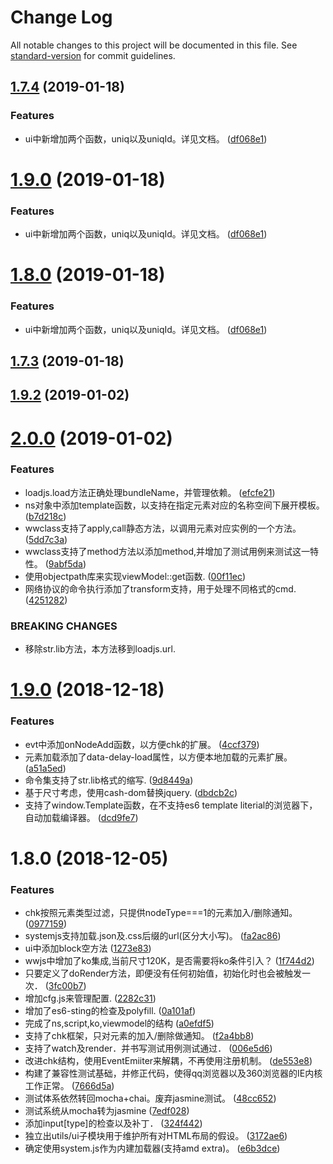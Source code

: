 # Change Log

All notable changes to this project will be documented in this file. See [standard-version](https://github.com/conventional-changelog/standard-version) for commit guidelines.

<a name="1.7.4"></a>
## [1.7.4](https://gitlab.wware.org/lizhutang/wwjs/compare/v1.7.3...v1.7.4) (2019-01-18)


### Features

* ui中新增加两个函数，uniq以及uniqId。详见文档。 ([df068e1](https://gitlab.wware.org/lizhutang/wwjs/commit/df068e1))



<a name="1.9.0"></a>
# [1.9.0](https://gitlab.wware.org/lizhutang/wwjs/compare/v1.7.3...v1.9.0) (2019-01-18)


### Features

* ui中新增加两个函数，uniq以及uniqId。详见文档。 ([df068e1](https://gitlab.wware.org/lizhutang/wwjs/commit/df068e1))



<a name="1.8.0"></a>
# [1.8.0](https://gitlab.wware.org/lizhutang/wwjs/compare/v1.7.3...v1.8.0) (2019-01-18)


### Features

* ui中新增加两个函数，uniq以及uniqId。详见文档。 ([df068e1](https://gitlab.wware.org/lizhutang/wwjs/commit/df068e1))



<a name="1.7.3"></a>
## [1.7.3](https://gitlab.wware.org/lizhutang/wwjs/compare/v1.9.2...v1.7.3) (2019-01-18)



<a name="1.9.2"></a>
## [1.9.2](https://gitlab.wware.org/lizhutang/wwjs/compare/v2.0.0...v1.9.2) (2019-01-02)



<a name="2.0.0"></a>
# [2.0.0](https://gitlab.wware.org/lizhutang/wwjs/compare/v1.9.0...v2.0.0) (2019-01-02)


### Features

* loadjs.load方法正确处理bundleName，并管理依赖。 ([efcfe21](https://gitlab.wware.org/lizhutang/wwjs/commit/efcfe21))
* ns对象中添加template函数，以支持在指定元素对应的名称空间下展开模板。 ([b7d218c](https://gitlab.wware.org/lizhutang/wwjs/commit/b7d218c))
* wwclass支持了apply,call静态方法，以调用元素对应实例的一个方法。 ([5dd7c3a](https://gitlab.wware.org/lizhutang/wwjs/commit/5dd7c3a))
* wwclass支持了method方法以添加method,并增加了测试用例来测试这一特性。 ([9abf5da](https://gitlab.wware.org/lizhutang/wwjs/commit/9abf5da))
* 使用objectpath库来实现viewModel::get函数. ([00f11ec](https://gitlab.wware.org/lizhutang/wwjs/commit/00f11ec))
* 网络协议的命令执行添加了transform支持，用于处理不同格式的cmd. ([4251282](https://gitlab.wware.org/lizhutang/wwjs/commit/4251282))


### BREAKING CHANGES

* 移除str.lib方法，本方法移到loadjs.url.



<a name="1.9.0"></a>
# [1.9.0](http://wwjs@scm.spolo.org:/home/source/wwjs/wware/compare/v1.8.0...v1.9.0) (2018-12-18)


### Features

* evt中添加onNodeAdd函数，以方便chk的扩展。 ([4ccf379](http://wwjs@scm.spolo.org:/home/source/wwjs/wware/commits/4ccf379))
* 元素加载添加了data-delay-load属性，以方便本地加载的元素扩展。 ([a51a5ed](http://wwjs@scm.spolo.org:/home/source/wwjs/wware/commits/a51a5ed))
* 命令集支持了str.lib格式的缩写. ([9d8449a](http://wwjs@scm.spolo.org:/home/source/wwjs/wware/commits/9d8449a))
* 基于尺寸考虑，使用cash-dom替换jquery. ([dbdcb2c](http://wwjs@scm.spolo.org:/home/source/wwjs/wware/commits/dbdcb2c))
* 支持了window.Template函数，在不支持es6 template literial的浏览器下，自动加载编译器。 ([dcd9fe7](http://wwjs@scm.spolo.org:/home/source/wwjs/wware/commits/dcd9fe7))



<a name="1.8.0"></a>
# 1.8.0 (2018-12-05)


### Features

* chk按照元素类型过滤，只提供nodeType===1的元素加入/删除通知。 ([0977159](http://wwjs@scm.spolo.org:/home/source/wwjs/wware/commits/0977159))
* systemjs支持加载.json及.css后缀的url(区分大小写)。 ([fa2ac86](http://wwjs@scm.spolo.org:/home/source/wwjs/wware/commits/fa2ac86))
* ui中添加block空方法 ([1273e83](http://wwjs@scm.spolo.org:/home/source/wwjs/wware/commits/1273e83))
* wwjs中增加了ko集成,当前尺寸120K，是否需要将ko条件引入？ ([1f744d2](http://wwjs@scm.spolo.org:/home/source/wwjs/wware/commits/1f744d2))
* 只要定义了doRender方法，即便没有任何初始值，初始化时也会被触发一次． ([3fc00b7](http://wwjs@scm.spolo.org:/home/source/wwjs/wware/commits/3fc00b7))
* 增加cfg.js来管理配置. ([2282c31](http://wwjs@scm.spolo.org:/home/source/wwjs/wware/commits/2282c31))
* 增加了es6-sting的检查及polyfill. ([0a101af](http://wwjs@scm.spolo.org:/home/source/wwjs/wware/commits/0a101af))
* 完成了ns,script,ko,viewmodel的结构 ([a0efdf5](http://wwjs@scm.spolo.org:/home/source/wwjs/wware/commits/a0efdf5))
* 支持了chk框架，只对元素的加入/删除做通知。 ([f2a4bb8](http://wwjs@scm.spolo.org:/home/source/wwjs/wware/commits/f2a4bb8))
* 支持了watch及render．并书写测试用例测试通过． ([006e5d6](http://wwjs@scm.spolo.org:/home/source/wwjs/wware/commits/006e5d6))
* 改进chk结构，使用EventEmiiter来解耦，不再使用注册机制。 ([de553e8](http://wwjs@scm.spolo.org:/home/source/wwjs/wware/commits/de553e8))
* 构建了兼容性测试基础，并修正代码，使得qq浏览器以及360浏览器的IE内核工作正常。 ([7666d5a](http://wwjs@scm.spolo.org:/home/source/wwjs/wware/commits/7666d5a))
* 测试体系依然转回mocha+chai。废弃jasmine测试。 ([48cc652](http://wwjs@scm.spolo.org:/home/source/wwjs/wware/commits/48cc652))
* 测试系统从mocha转为jasmine ([7edf028](http://wwjs@scm.spolo.org:/home/source/wwjs/wware/commits/7edf028))
* 添加input[type]的检查以及补丁． ([324f442](http://wwjs@scm.spolo.org:/home/source/wwjs/wware/commits/324f442))
* 独立出utils/ui子模块用于维护所有对HTML布局的假设。 ([3172ae6](http://wwjs@scm.spolo.org:/home/source/wwjs/wware/commits/3172ae6))
* 确定使用system.js作为内建加载器(支持amd extra)。 ([e6b3dce](http://wwjs@scm.spolo.org:/home/source/wwjs/wware/commits/e6b3dce))
